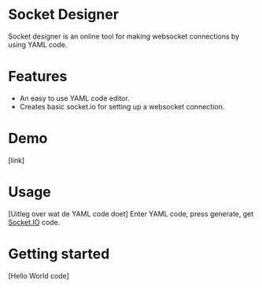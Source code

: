 # Socket Designer
Socket designer is an online tool for making websocket connections by using YAML code.

# Features
* An easy to use YAML code editor.
* Creates basic socket.io  for setting up a websocket connection.

# Demo
[link]

# Usage
[Uitleg over wat de YAML code doet]
Enter YAML code, press generate, get [Socket.IO](http://socket.io/) code.

# Getting started
[Hello World code]
